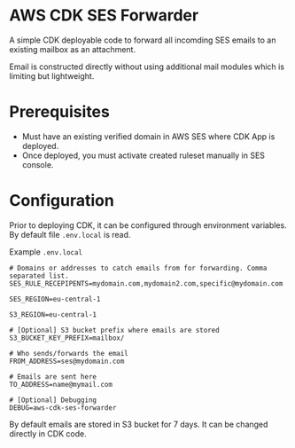 # AWS CDK SES Forwarder

A simple CDK deployable code to forward all incomding SES emails to an existing mailbox as an attachment.

Email is constructed directly without using additional mail modules which is limiting but lightweight.

# Prerequisites

- Must have an existing verified domain in AWS SES where CDK App is deployed.
- Once deployed, you must activate created ruleset manually in SES console.

# Configuration

Prior to deploying CDK, it can be configured through environment variables.
By default file `.env.local` is read.

Example `.env.local`

```
# Domains or addresses to catch emails from for forwarding. Comma separated list.
SES_RULE_RECEPIPENTS=mydomain.com,mydomain2.com,specific@mydomain.com

SES_REGION=eu-central-1

S3_REGION=eu-central-1

# [Optional] S3 bucket prefix where emails are stored
S3_BUCKET_KEY_PREFIX=mailbox/

# Who sends/forwards the email
FROM_ADDRESS=ses@mydomain.com

# Emails are sent here
TO_ADDRESS=name@mymail.com

# [Optional] Debugging
DEBUG=aws-cdk-ses-forwarder
```

By default emails are stored in S3 bucket for 7 days. It can be changed directly in CDK code.
